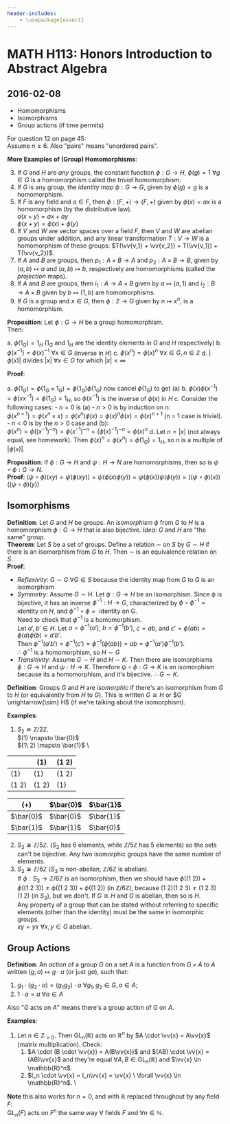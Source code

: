 ```yaml
---
header-includes:
    - \usepackage{esvect}
---
```


# MATH H113: Honors Introduction to Abstract Algebra
## 2016-02-08

- Homomorphisms
- Isomorphisms
- Group actions (if time permits)

For question 12 on page 45: \
Assume $n \ge 6$. Also "pairs" means "unordered pairs".

**More Examples of (Group) Homomorphisms**:

3. If $G$ and $H$ are *any* groups, the constant function $\phi : G \to H$, $\phi(g) = 1 \  \forall g \in G$ is a homomorphism called the *trivial* homomorphism.
4. If $G$ is any group, the *identity map* $\phi : G \to G$, given by $\phi(g) = g$ is a homomorphism.
5. If $F$ is any field and $a \in F$, then $\phi : (F, +) \to (F, +)$ given by $\phi(x) = ax$ is a homomorphism (by the distributive law). \
$a(x + y) = ax + ay$ \
$\phi(x + y) = \phi(x) + \phi(y)$
6. If $V$ and $W$ are vector spaces over a field $F$, then $V$ and $W$ are abelian groups under addition, and any linear transformation $T : V \to W$ is a homomorphism of these groups: $T(\vv{v_1} + \vv{v_2}) = T(\vv{v_1}) + T(\vv{v_2})$.
7. If $A$ and $B$ are groups, then $p_1 : A \times B \to A$ and $p_2 : A \times B \to B$, given by $(a, b) \mapsto a$ and $(a, b) \mapsto b$, respectively are homomorphisms (called the *projection* maps).
8. If $A$ and $B$ are groups, then $i_1: A \to A \times B$ given by $a \mapsto (a, 1)$ and $i_2 : B \to A \times B$ given by $b \mapsto (1, b)$ are homomorphisms.
9. If $G$ is a group and $x \in G$, then $\phi : \mathbb{Z} \to G$ given by $n \mapsto x^n$, is a homomorphism.

**Proposition**: Let $\phi : G \to H$ be a group homomorphism. \
Then:

a. $\phi(1_G) = 1_H$ ($1_G$ and $1_H$ are the identity elements in $G$ and $H$ respectively)
b. $\phi(x^{-1}) = \phi(x)^{-1} \  \forall x \in G$ (inverse in $H$)
c. $\phi(x^n) = \phi(x)^n \  \forall x \in G, n \in \mathbb{Z}$
d. $|\phi(x)|$ divides $|x| \ \forall x \in G$ for which $|x| < \infty$

**Proof**:

a. $\phi(1_G) = \phi(1_G \times 1_G) = \phi(1_G)\phi(1_G)$ now cancel $\phi(1_G)$ to get (a)
b. $\phi(x)\phi(x^{-1}) = \phi(xx^{-1}) = \phi(1_G) = 1_H$, so $\phi(x^{-1})$ is the inverse of $\phi(x)$ in $H$
c. Consider the following cases:
    - $n = 0$ is (a)
    - $n > 0$ is by induction on n: \
      $\phi(x^{n + 1}) = \phi(x^n \times x) = \phi(x^n)\phi(x) = \phi(x)^n\phi(x) = \phi(x)^{n + 1}$ (n = 1 case is trivial).
    - $n < 0$ is by the $n > 0$ case and (b): \
      $\phi(x^n) = \phi((x^{-1})^{-n}) = \phi(x^{-1})^{-n} = (\phi(x)^{-1})^{-n} = \phi(x)^n$
d. Let $n = |x|$ (not always equal, see homework). Then $\phi(x)^n = \phi(x^n) = \phi(1_G) = 1_H$, so $n$ is a multiple of $|\phi(x)|$.

**Proposition**: If $\phi : G \to H$ and $\psi : H \to N$ are homomorphisms, then so is $\psi \circ \phi : G \to N$. \
**Proof**: $(\psi \circ \phi)(xy) = \psi(\phi(xy)) = \psi(\phi(x)\phi(y)) = \psi(\phi(x))\psi(\phi(y)) = ((\psi \circ \phi)(x))((\psi \circ \phi)(y))$

## Isomorphisms

**Definition**: Let $G$ and $H$ be groups. An *isomorphism* $\phi$ from $G$ to $H$ is a homomorphism $\phi : G \to H$ that is also bijective. *Idea*: $G$ and $H$ are "the same" group. \
**Theorem**: Let $S$ be a set of groups. Define a relation $\sim$ on $S$ by $G \sim H$ if there is an isomorphism from $G$ to $H$. Then $\sim$ is an equivalence relation on $S$. \
**Proof**:

- *Reflexivity*: $G \sim G \  \forall G \in S$ because the identity map from $G$ to $G$ is an isomorphism
- *Symmetry*: Assume $G \sim H$. Let $\phi : G \to H$ be an isomorphism. Since $\phi$ is bijective, it has an inverse $\phi^{-1} : H \to G$, characterized by $\phi \circ \phi^{-1} = \text{ identity on $H$}$, and $\phi^{-1} \circ \phi = \text{ identity on G}$. \
Need to check that $\phi^{-1}$ is a homomorphism. \
Let $a', b' \in H$. Let $a = \phi^{-1}(a')$, $b = \phi^{-1}(b')$, $c = ab$, and $c' = \phi(ab) = \phi(a)\phi(b) = a'b'$. \
Then $\phi^{-1}(a'b') = \phi^{-1}(c') = \phi^{-1}(\phi(ab)) = ab = \phi^{-1}(a')\phi^{-1}(b')$. \
$\therefore$ $\phi^{-1}$ is a homomorphism, so $H \sim G$
- *Transitivity*: Assume $G \sim H$ and $H \sim K$. Then there are isomorphisms $\phi : G \to H$ and $\psi : H \to K$. Therefore $\psi \circ \phi : G \to K$ is an isomorphism because its a homomorphism, and it's bijective. $\therefore$ $G \sim K$.

**Definition**: Groups $G$ and $H$ are *isomorphic* if there's an isomorphism from $G$ to $H$ (or equivalently from $H$ to $G$). This is written $G \cong H$ or $G \xrightarrow{\sim} H$ (if we're talking about the isomorphism).

**Examples**:

1. $S_2 \cong \mathbb{Z}/2\mathbb{Z}$. \
$(1) \mapsto \bar{0}$ \
$(1\ 2) \mapsto \bar{1}$ \

|          | $(1)$    | $(1\ 2)$ |
|----------|----------|----------|
| $(1)$    | $(1)$    | $(1\ 2)$ |
| $(1\ 2)$ | $(1\ 2)$ | $(1)$    |

| $(+)$     | $\bar{0}$ | $\bar{1}$ |
|-----------|-----------|-----------|
| $\bar{0}$ | $\bar{0}$ | $\bar{1}$ |
| $\bar{1}$ | $\bar{1}$ | $\bar{0}$ |

2. $S_3 \not\cong \mathbb{Z}/5\mathbb{Z}$. ($S_3$ has 6 elements, while $\mathbb{Z}/5\mathbb{Z}$ has 5 elements) so the sets can't be bijective. Any two isomorphic groups have the same number of elements.
3. $S_3 \not\cong \mathbb{Z}/6\mathbb{Z}$ ($S_3$ is non-abelian, $\mathbb{Z}/6\mathbb{Z}$ is abelian). \
If $\phi : S_3 \to \mathbb{Z}/6\mathbb{Z}$ is an isomorphism, then we should have $\phi((1\ 2)) + \phi((1\ 2\ 3)) \neq \phi((1\ 2\ 3)) + \phi((1\ 2))$ (in $\mathbb{Z}/6\mathbb{Z}$), because $(1\ 2)(1\ 2\ 3) \neq (1\ 2\ 3)(1\ 2)$ (in $S_3$), but we don't.
If $G \cong H$ and $G$ is abelian, then so is $H$. \
Any property of a group that can be stated without referring to specific elements (other than the identity) must be the same in isomorphic groups. \
$xy = yx \  \forall x, y \in G$ abelian.

## Group Actions
**Definition**: An *action* of a group $G$ on a set $A$ is a function from $G \times A$ to $A$ written $(g, a) \mapsto g \cdot a$ (or just $ga$), such that:

1. $g_1 \cdot (g_2 \cdot a) = (g_1g_2) \cdot a \  \forall g_1, g_2 \in G, a \in A$;
2. $1 \cdot a = a \  \forall a \in A$

Also "$G$ acts on $A$" means there's a group action of $G$ on $A$.

**Examples**:

1. Let $n \in \mathbb{Z}_{> 0}$. Then $\text{GL}_n(\mathbb{R})$ acts on $\mathbb{R}^n$ by $A \cdot \vv{x} = A\vv{x}$ (matrix multiplication). Check:
    1. $A \cdot (B \cdot \vv{x}) = A(B\vv{x})$ and $(AB) \cdot \vv{x} = (AB)\vv{x}$ and they're equal $\forall A, B \in \text{GL}_n(\mathbb{R})$ and $\vv{x} \in \mathbb{R}^n$.
    2. $I_n \cdot \vv{x} = I_n\vv{x} = \vv{x} \  \forall \vv{x} \in \mathbb{R}^n$. \

**Note** this also works for $n = 0$, and with $\mathbb{R}$ replaced throughout by any field $F$: \
$\text{GL}_n(F)$ acts on $F^n$ the same way $\forall$ fields $F$ and $\forall n \in \mathbb{N}$.
